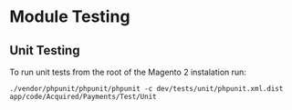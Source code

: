 # Module Testing

## Unit Testing

To run unit tests from the root of the Magento 2 instalation run:

`./vendor/phpunit/phpunit/phpunit -c dev/tests/unit/phpunit.xml.dist app/code/Acquired/Payments/Test/Unit`